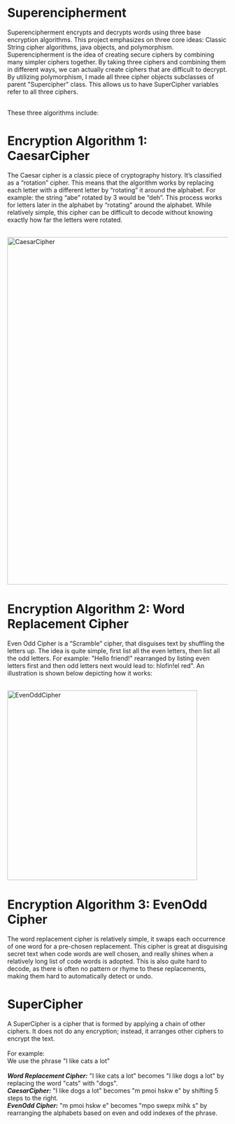 # Superencipherment
Superencipherment encrypts and decrypts words using three base encryption algorithms. This project emphasizes on three core ideas: Classic String cipher algorithms, java objects, and polymorphism. Superencipherment is the idea of creating secure ciphers by combining many simpler ciphers together. By taking three ciphers and combining them in different ways, we can actually create ciphers that are difficult to decrypt. By utilizing polymorphism, I made all three cipher objects subclasses of parent "Supercipher" class. This allows us to have SuperCipher variables refer to all three ciphers. <br />
<br/>


These three algorithms include: 


# Encryption Algorithm 1: CaesarCipher
The Caesar cipher is a classic piece of cryptography history. It’s classified as a “rotation” cipher. This means that the algorithm works by replacing each letter with a different letter by “rotating” it around the alphabet. For example: the string “abe” rotated by 3 would be “deh”. This process works for letters later in the alphabet by “rotating” around the alphabet. While relatively simple, this cipher can be difficult to decode without knowing exactly how far the letters were rotated. <br/> <br/>

<img width="795" alt="CaesarCipher" src="https://user-images.githubusercontent.com/63344458/236076140-a53b0df1-02a3-46d6-8af0-ce94aead3381.png">
<br/>


# Encryption Algorithm 2: Word Replacement Cipher 
Even Odd Cipher is a “Scramble” cipher, that disguises text by shuffling the letters up. The idea is quite simple, first list all the even letters, then list all the odd letters. For example: "Hello friend!" rearranged by listing even letters first and then odd letters next would lead to: hlofin!el red". An illustration is shown below depicting how it works: <br/> <br/>

<img width="434" alt="EvenOddCipher" src="https://user-images.githubusercontent.com/63344458/236077058-87a711a7-a02d-41e2-b615-a5eddd828c11.png">
<br/>

# Encryption Algorithm 3: EvenOdd Cipher 
The word replacement cipher is relatively simple, it swaps each occurrence of one word for a pre-chosen replacement. 
This cipher is great at disguising secret text when code words are well chosen, and really shines when a relatively long list of code words is adopted. This is also quite hard to decode, as there is often no pattern or rhyme to these replacements, making them hard to automatically detect or undo. 


# SuperCipher 
A SuperCipher is a cipher that is formed by applying a chain of other ciphers. It does not do any encryption; instead, it arranges other ciphers to encrypt the text.<br/><br/>
For example: <br/>
We use the phrase "I like cats a lot" <br/> <br/>
***Word Replacement Cipher:*** "I like cats a lot" becomes "I like dogs a lot" by replacing the word "cats" with "dogs". <br/>
***CaesarCipher:*** "I like dogs a lot" becomes "m pmoi hskw e" by shifting 5 steps to the right. <br/>
***EvenOdd Cipher:*** "m pmoi hskw e" becomes "mpo swepx mihk  s" by rearranging the alphabets based on even and odd indexes of the phrase. 
